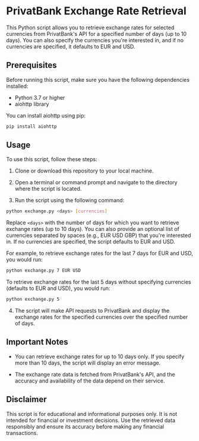 # PrivatBank Exchange Rate Retrieval

This Python script allows you to retrieve exchange rates for selected currencies from PrivatBank's API for a specified number of days (up to 10 days). You can also specify the currencies you're interested in, and if no currencies are specified, it defaults to EUR and USD.

## Prerequisites

Before running this script, make sure you have the following dependencies installed:

- Python 3.7 or higher
- aiohttp library

You can install aiohttp using pip:

```bash
pip install aiohttp
```

## Usage

To use this script, follow these steps:

1. Clone or download this repository to your local machine.

2. Open a terminal or command prompt and navigate to the directory where the script is located.

3. Run the script using the following command:

```bash
python exchange.py <days> [currencies]
```

Replace `<days>` with the number of days for which you want to retrieve exchange rates (up to 10 days). You can also provide an optional list of currencies separated by spaces (e.g., EUR USD GBP) that you're interested in. If no currencies are specified, the script defaults to EUR and USD.

For example, to retrieve exchange rates for the last 7 days for EUR and USD, you would run:

```bash
python exchange.py 7 EUR USD
```

To retrieve exchange rates for the last 5 days without specifying currencies (defaults to EUR and USD), you would run:

```bash
python exchange.py 5
```

4. The script will make API requests to PrivatBank and display the exchange rates for the specified currencies over the specified number of days.

## Important Notes

- You can retrieve exchange rates for up to 10 days only. If you specify more than 10 days, the script will display an error message.

- The exchange rate data is fetched from PrivatBank's API, and the accuracy and availability of the data depend on their service.

## Disclaimer

This script is for educational and informational purposes only. It is not intended for financial or investment decisions. Use the retrieved data responsibly and ensure its accuracy before making any financial transactions.
